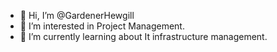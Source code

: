 - 👋 Hi, I’m @GardenerHewgill
- 👀 I’m interested in Project Management.
- 🌱 I’m currently learning about It infrastructure management.

<!---
GardenerHewgill/GardenerHewgill is a ✨ special ✨ repository because its `README.md` (this file) appears on your GitHub profile.
You can click the Preview link to take a look at your changes.
--->
